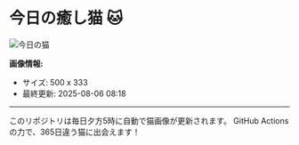 # 今日の癒し猫 🐱

![今日の猫](https://cdn2.thecatapi.com/images/bgd.jpg)

**画像情報:**
- サイズ: 500 x 333
- 最終更新: 2025-08-06 08:18

---

このリポジトリは毎日夕方5時に自動で猫画像が更新されます。
GitHub Actionsの力で、365日違う猫に出会えます！
